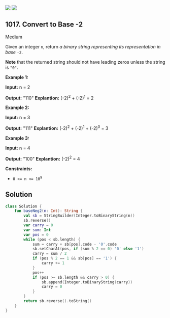 [![](https://img.shields.io/github/stars/javadev/LeetCode-in-Kotlin?label=Stars&style=flat-square)](https://github.com/javadev/LeetCode-in-Kotlin)
[![](https://img.shields.io/github/forks/javadev/LeetCode-in-Kotlin?label=Fork%20me%20on%20GitHub%20&style=flat-square)](https://github.com/javadev/LeetCode-in-Kotlin/fork)

## 1017\. Convert to Base -2

Medium

Given an integer `n`, return _a binary string representing its representation in base_ `-2`.

**Note** that the returned string should not have leading zeros unless the string is `"0"`.

**Example 1:**

**Input:** n = 2

**Output:** "110" **Explantion:** (-2)<sup>2</sup> + (-2)<sup>1</sup> = 2

**Example 2:**

**Input:** n = 3

**Output:** "111" **Explantion:** (-2)<sup>2</sup> + (-2)<sup>1</sup> + (-2)<sup>0</sup> = 3

**Example 3:**

**Input:** n = 4

**Output:** "100" **Explantion:** (-2)<sup>2</sup> = 4

**Constraints:**

*   <code>0 <= n <= 10<sup>9</sup></code>

## Solution

```kotlin
class Solution {
    fun baseNeg2(n: Int): String {
        val sb = StringBuilder(Integer.toBinaryString(n))
        sb.reverse()
        var carry = 0
        var sum: Int
        var pos = 0
        while (pos < sb.length) {
            sum = carry + sb[pos].code - '0'.code
            sb.setCharAt(pos, if (sum % 2 == 0) '0' else '1')
            carry = sum / 2
            if (pos % 2 == 1 && sb[pos] == '1') {
                carry += 1
            }
            pos++
            if (pos >= sb.length && carry > 0) {
                sb.append(Integer.toBinaryString(carry))
                carry = 0
            }
        }
        return sb.reverse().toString()
    }
}
```